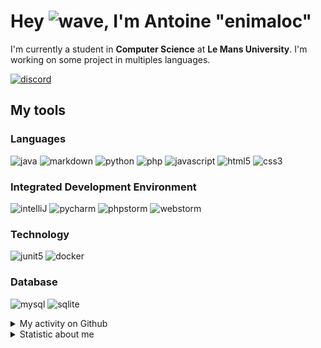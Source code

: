 # Hey ![wave], I'm Antoine "enimaloc"

I'm currently a student in **Computer Science** at **Le Mans University**. I'm working on some project in multiples
languages.

[![discord]](https://discord.com/users/136200628509605888)
## My tools

### Languages
![java] ![markdown] ![python] ![php] ![javascript] ![html5] ![css3]

### Integrated Development Environment
![intelliJ] ![pycharm] ![phpstorm]  ![webstorm]

### Technology
![junit5] ![docker]

### Database
![mysql] ![sqlite]

<details>
<summary>My activity on Github</summary>

<!--RECENT_ACTIVITY:last_update-->
> Last Updated: 07/05 03:16 (Europe/Paris)
<!--RECENT_ACTIVITY:last_update_end-->
<!--RECENT_ACTIVITY:start-->
1. ![star] Starred [emcf/engshell](https://github.com/emcf/engshell)
2. ![prMerged] Merged PR [`#64`](https://github.com/tower-defense-L2/projet-L2/pull/64) in [tower-defense-L2/projet-L2](https://github.com/tower-defense-L2/projet-L2)
3. ![approved] Approved [`#53`](https://github.com/tower-defense-L2/projet-L2/pull/53#pullrequestreview-1372705846) in [tower-defense-L2/projet-L2](https://github.com/tower-defense-L2/projet-L2)
4. ![changesRequested] Request changes on [`#53`](https://github.com/tower-defense-L2/projet-L2/pull/53#pullrequestreview-1372684666) in [tower-defense-L2/projet-L2](https://github.com/tower-defense-L2/projet-L2)
5. ![approved] Approved [`#57`](https://github.com/tower-defense-L2/projet-L2/pull/57#pullrequestreview-1371039636) in [tower-defense-L2/projet-L2](https://github.com/tower-defense-L2/projet-L2)
6. ![approved] Approved [`#53`](https://github.com/tower-defense-L2/projet-L2/pull/53#pullrequestreview-1370985875) in [tower-defense-L2/projet-L2](https://github.com/tower-defense-L2/projet-L2)
7. ![changesRequested] Request changes on [`#57`](https://github.com/tower-defense-L2/projet-L2/pull/57#pullrequestreview-1370982624) in [tower-defense-L2/projet-L2](https://github.com/tower-defense-L2/projet-L2)
8. ![changesRequested] Request changes on [`#57`](https://github.com/tower-defense-L2/projet-L2/pull/57#pullrequestreview-1370982624) in [tower-defense-L2/projet-L2](https://github.com/tower-defense-L2/projet-L2)
9. ![changesRequested] Request changes on [`#55`](https://github.com/tower-defense-L2/projet-L2/pull/55#pullrequestreview-1370976443) in [tower-defense-L2/projet-L2](https://github.com/tower-defense-L2/projet-L2)
10. ![changesRequested] Request changes on [`#55`](https://github.com/tower-defense-L2/projet-L2/pull/55#pullrequestreview-1370976443) in [tower-defense-L2/projet-L2](https://github.com/tower-defense-L2/projet-L2)
<!--RECENT_ACTIVITY:end-->

</details>

<details>
<summary>Statistic about me</summary>

<p align="center">
<a href="https://wakatime.com/@enimaloc">
<img src="https://github-readme-stats.vercel.app/api/wakatime?username=enimaloc&theme=dark&hide_border=true&hide_title=true&layout=compact" alt="enimaloc's wakatime stats">
</a>
</p>

<!--START_SECTION:waka-->
![Code Time](http://img.shields.io/badge/Code%20Time-2%2C572%20hrs%2025%20mins-blue)

**🐱 My GitHub Data** 

> 📦 17.4 kB Used in GitHub's Storage 
 > 
> 🏆 146 Contributions in the Year 2023
 > 
> 🚫 Not Opted to Hire
 > 
> 📜 41 Public Repositories 
 > 
> 🔑 17 Private Repositories 
 > 

 Last Updated on 07/05/2023 01:20:10 UTC
<!--END_SECTION:waka-->

</details>

<!-- Icons -->
[wave]: https://cdn.jsdelivr.net/gh/Readme-Workflows/Readme-Icons@1.1.0/icons/gifs/wave.gif

<!-- Badges -->
[issueOpened]: https://cdn.jsdelivr.net/gh/Readme-Workflows/Readme-Icons@main/icons/octicons/IssueOpened.svg
[issueClosed]: https://cdn.jsdelivr.net/gh/Readme-Workflows/Readme-Icons@main/icons/octicons/IssueClosed.svg

[prOpened]: https://cdn.jsdelivr.net/gh/Readme-Workflows/Readme-Icons@main/icons/octicons/PullRequestOpened.svg
[prClosed]: https://cdn.jsdelivr.net/gh/Readme-Workflows/Readme-Icons@main/icons/octicons/PullRequestClosed.svg
[prMerged]: https://cdn.jsdelivr.net/gh/Readme-Workflows/Readme-Icons@main/icons/octicons/PullRequestMerged.svg

[comment]: https://cdn.jsdelivr.net/gh/Readme-Workflows/Readme-Icons@main/icons/octicons/Comment.svg

[changesRequested]: https://cdn.jsdelivr.net/gh/Readme-Workflows/Readme-Icons@main/icons/octicons/RequestedChanges.svg
[approved]: https://cdn.jsdelivr.net/gh/Readme-Workflows/Readme-Icons@main/icons/octicons/ApprovedChanges.svg

[repoCreated]: https://cdn.jsdelivr.net/gh/Readme-Workflows/Readme-Icons@main/icons/octicons/Repository.svg
[newRelease]: https://cdn.jsdelivr.net/gh/Readme-Workflows/Readme-Icons@main/icons/octicons/Release.svg
[star]: https://cdn.jsdelivr.net/gh/Readme-Workflows/Readme-Icons@main/icons/octicons/StarredRepository.svg
[wiki]: https://cdn.jsdelivr.net/gh/Readme-Workflows/Readme-Icons@main/icons/octicons/Wiki.svg
[fork]: https://cdn.jsdelivr.net/gh/Readme-Workflows/Readme-Icons@main/icons/octicons/ForkedRepository.svg
[people]: https://cdn.jsdelivr.net/gh/Readme-Workflows/Readme-Icons@main/icons/octicons/People.svg

<!-- Meta Badge -->
[junit5]: https://img.shields.io/badge/JUnit5-323330?style=for-the-badge&logo=junit5

<!--- https://github.com/alexandresanlim/Badges4-README.md-Profile#-group- -->
[discord]: https://img.shields.io/badge/Discord-323330?style=for-the-badge&logo=discord

<!--- https://github.com/alexandresanlim/Badges4-README.md-Profile#-languages- -->
[java]: https://img.shields.io/badge/Java-323330?style=for-the-badge&logo=java
[python]: https://img.shields.io/badge/Python-323330?style=for-the-badge&logo=python
[php]: https://img.shields.io/badge/PHP-323330?style=for-the-badge&logo=php
[javascript]: https://img.shields.io/badge/JavaScript-323330?style=for-the-badge&logo=javascript
[html5]: https://img.shields.io/badge/HTML5-323330?style=for-the-badge&logo=html5
[css3]: https://img.shields.io/badge/CSS3-323330?style=for-the-badge&logo=css3

<!--- https://github.com/alexandresanlim/Badges4-README.md-Profile#-database- -->
[mysql]: https://img.shields.io/badge/MySQL-323330?style=for-the-badge&logo=mysql
[sqlite]: https://img.shields.io/badge/SQLite-323330?style=for-the-badge&logo=sqlite

<!--- https://github.com/alexandresanlim/Badges4-README.md-Profile#-frameworks- -->
[markdown]: https://img.shields.io/badge/Markdown-323330?style=for-the-badge&logo=markdown
[docker]: https://img.shields.io/badge/Docker-323330?style=for-the-badge&logo=docker

<!--- https://github.com/alexandresanlim/Badges4-README.md-Profile#-ide- -->
[intelliJ]: https://img.shields.io/badge/IntelliJIDEA-323330.svg?style=for-the-badge&logo=intellij-idea
[pycharm]: https://img.shields.io/badge/PyCharm-323330.svg?&style=for-the-badge&logo=PyCharm
[phpstorm]: http://img.shields.io/badge/-PHPStorm-323330?style=for-the-badge&logo=phpstorm
[webstorm]: https://img.shields.io/badge/WebStorm-323330?style=for-the-badge&logo=WebStorm